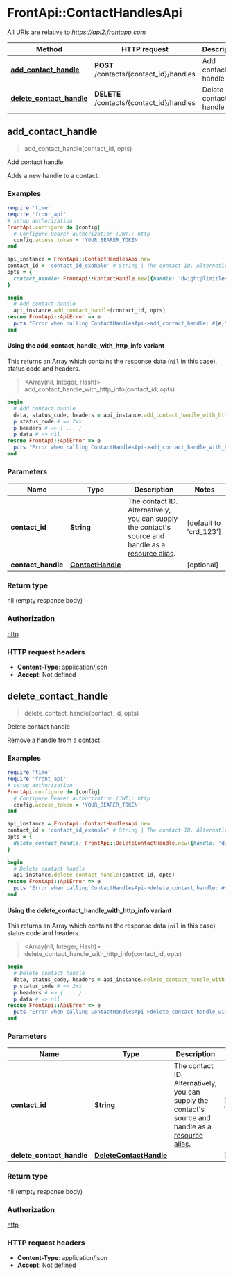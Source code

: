 # FrontApi::ContactHandlesApi

All URIs are relative to *https://api2.frontapp.com*

| Method | HTTP request | Description |
| ------ | ------------ | ----------- |
| [**add_contact_handle**](ContactHandlesApi.md#add_contact_handle) | **POST** /contacts/{contact_id}/handles | Add contact handle |
| [**delete_contact_handle**](ContactHandlesApi.md#delete_contact_handle) | **DELETE** /contacts/{contact_id}/handles | Delete contact handle |


## add_contact_handle

> add_contact_handle(contact_id, opts)

Add contact handle

Adds a new handle to a contact.

### Examples

```ruby
require 'time'
require 'front_api'
# setup authorization
FrontApi.configure do |config|
  # Configure Bearer authorization (JWT): http
  config.access_token = 'YOUR_BEARER_TOKEN'
end

api_instance = FrontApi::ContactHandlesApi.new
contact_id = 'contact_id_example' # String | The contact ID. Alternatively, you can supply the contact's source and handle as a [resource alias](https://dev.frontapp.com/docs/resource-aliases-1).
opts = {
  contact_handle: FrontApi::ContactHandle.new({handle: 'dwight@limitlesspaper.com', source: 'twitter'}) # ContactHandle | 
}

begin
  # Add contact handle
  api_instance.add_contact_handle(contact_id, opts)
rescue FrontApi::ApiError => e
  puts "Error when calling ContactHandlesApi->add_contact_handle: #{e}"
end
```

#### Using the add_contact_handle_with_http_info variant

This returns an Array which contains the response data (`nil` in this case), status code and headers.

> <Array(nil, Integer, Hash)> add_contact_handle_with_http_info(contact_id, opts)

```ruby
begin
  # Add contact handle
  data, status_code, headers = api_instance.add_contact_handle_with_http_info(contact_id, opts)
  p status_code # => 2xx
  p headers # => { ... }
  p data # => nil
rescue FrontApi::ApiError => e
  puts "Error when calling ContactHandlesApi->add_contact_handle_with_http_info: #{e}"
end
```

### Parameters

| Name | Type | Description | Notes |
| ---- | ---- | ----------- | ----- |
| **contact_id** | **String** | The contact ID. Alternatively, you can supply the contact&#39;s source and handle as a [resource alias](https://dev.frontapp.com/docs/resource-aliases-1). | [default to &#39;crd_123&#39;] |
| **contact_handle** | [**ContactHandle**](ContactHandle.md) |  | [optional] |

### Return type

nil (empty response body)

### Authorization

[http](../README.md#http)

### HTTP request headers

- **Content-Type**: application/json
- **Accept**: Not defined


## delete_contact_handle

> delete_contact_handle(contact_id, opts)

Delete contact handle

Remove a handle from a contact.

### Examples

```ruby
require 'time'
require 'front_api'
# setup authorization
FrontApi.configure do |config|
  # Configure Bearer authorization (JWT): http
  config.access_token = 'YOUR_BEARER_TOKEN'
end

api_instance = FrontApi::ContactHandlesApi.new
contact_id = 'contact_id_example' # String | The contact ID. Alternatively, you can supply the contact's source and handle as a [resource alias](https://dev.frontapp.com/docs/resource-aliases-1).
opts = {
  delete_contact_handle: FrontApi::DeleteContactHandle.new({handle: 'dwight@limitlesspaper.com', source: 'twitter'}) # DeleteContactHandle | 
}

begin
  # Delete contact handle
  api_instance.delete_contact_handle(contact_id, opts)
rescue FrontApi::ApiError => e
  puts "Error when calling ContactHandlesApi->delete_contact_handle: #{e}"
end
```

#### Using the delete_contact_handle_with_http_info variant

This returns an Array which contains the response data (`nil` in this case), status code and headers.

> <Array(nil, Integer, Hash)> delete_contact_handle_with_http_info(contact_id, opts)

```ruby
begin
  # Delete contact handle
  data, status_code, headers = api_instance.delete_contact_handle_with_http_info(contact_id, opts)
  p status_code # => 2xx
  p headers # => { ... }
  p data # => nil
rescue FrontApi::ApiError => e
  puts "Error when calling ContactHandlesApi->delete_contact_handle_with_http_info: #{e}"
end
```

### Parameters

| Name | Type | Description | Notes |
| ---- | ---- | ----------- | ----- |
| **contact_id** | **String** | The contact ID. Alternatively, you can supply the contact&#39;s source and handle as a [resource alias](https://dev.frontapp.com/docs/resource-aliases-1). | [default to &#39;crd_123&#39;] |
| **delete_contact_handle** | [**DeleteContactHandle**](DeleteContactHandle.md) |  | [optional] |

### Return type

nil (empty response body)

### Authorization

[http](../README.md#http)

### HTTP request headers

- **Content-Type**: application/json
- **Accept**: Not defined

